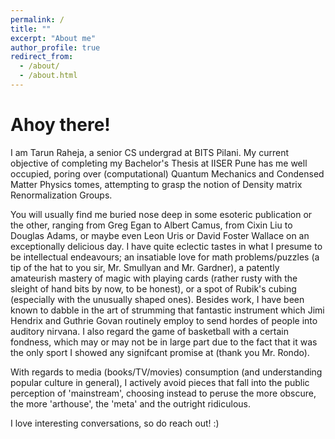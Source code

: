 ```yaml
---
permalink: /
title: ""
excerpt: "About me"
author_profile: true
redirect_from: 
  - /about/
  - /about.html
---
```


Ahoy there! 
======

I am Tarun Raheja, a senior CS undergrad at BITS Pilani. My current objective of completing my Bachelor's Thesis at IISER Pune has me well occupied, poring over (computational) Quantum Mechanics and Condensed Matter Physics tomes, attempting to grasp the notion of Density matrix Renormalization Groups. 

You will usually find me buried nose deep in some esoteric publication or the other, ranging from Greg Egan to Albert Camus, from Cixin Liu to Douglas Adams, or maybe even Leon Uris or David Foster Wallace on an exceptionally delicious day. I have quite eclectic tastes in what I presume to be intellectual endeavours; an insatiable love for math problems/puzzles (a tip of the hat to you sir, Mr. Smullyan and Mr. Gardner), a patently amateurish mastery of magic with playing cards (rather rusty with the sleight of hand bits by now, to be honest), or a spot of Rubik's cubing (especially with the unusually shaped ones). Besides work, I have been known to dabble in the art of strumming that fantastic instrument which Jimi Hendrix and Guthrie Govan routinely employ to send hordes of people into auditory nirvana. I also regard the game of basketball with a certain fondness, which may or may not be in large part due to the fact that it was the only sport I showed any signifcant promise at (thank you Mr. Rondo).

With regards to media (books/TV/movies) consumption (and understanding popular culture in general), I actively avoid pieces that fall into the public perception of 'mainstream', choosing instead to peruse the more obscure, the more 'arthouse', the 'meta' and the outright ridiculous.

I love interesting conversations, so do reach out! :)
